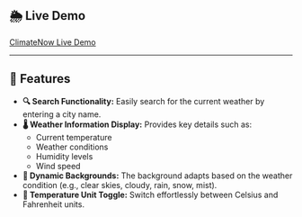 ## 🌦️ Live Demo  
[ClimateNow Live Demo](https://heyiamuday.github.io/ClimateNow/)  

---

## 🚀 Features  

- **🔍 Search Functionality:** Easily search for the current weather by entering a city name.  
- **🌡️ Weather Information Display:** Provides key details such as:  
  - Current temperature  
  - Weather conditions  
  - Humidity levels  
  - Wind speed  
- **🌈 Dynamic Backgrounds:** The background adapts based on the weather condition (e.g., clear skies, cloudy, rain, snow, mist).  
- **🔄 Temperature Unit Toggle:** Switch effortlessly between Celsius and Fahrenheit units.
